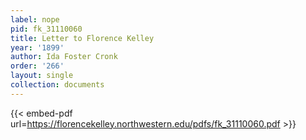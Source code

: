 ```yaml
---
label: nope
pid: fk_31110060
title: Letter to Florence Kelley
year: '1899'
author: Ida Foster Cronk
order: '266'
layout: single
collection: documents
---
```



{{< embed-pdf url=https://florencekelley.northwestern.edu/pdfs/fk_31110060.pdf >}}
